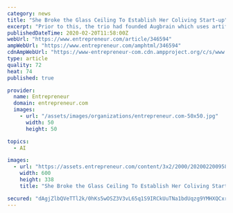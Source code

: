 ```yaml
---
category: news
title: "She Broke the Glass Ceiling To Establish Her Coliving Start-up"
excerpt: "Prior to this, the trio had founded Augbrain which uses artificial intelligence (AI) in education. However, the product was too complicated for ... Zolostays has raised $37 million in total till date. Choudhry revealed that the start-up is in advanced talks with new investors to raise up to $100 million for Series C round through a mix of ..."
publishedDateTime: 2020-02-20T11:58:00Z
webUrl: "https://www.entrepreneur.com/article/346594"
ampWebUrl: "https://www.entrepreneur.com/amphtml/346594"
cdnAmpWebUrl: "https://www-entrepreneur-com.cdn.ampproject.org/c/s/www.entrepreneur.com/amphtml/346594"
type: article
quality: 72
heat: 74
published: true

provider:
  name: Entrepreneur
  domain: entrepreneur.com
  images:
    - url: "/assets/images/organizations/entrepreneur.com-50x50.jpg"
      width: 50
      height: 50

topics:
  - AI

images:
  - url: "https://assets.entrepreneur.com/content/3x2/2000/20200220095801-Snehaedited.jpeg?width=600&crop=16:9"
    width: 600
    height: 338
    title: "She Broke the Glass Ceiling To Establish Her Coliving Start-up"

secured: "dAgjZlbQVeTTl2k/0hKs5wOSZ3V3vL65q1S9IRCkUuTNa1bdUqzg9YMHXQCxrPdna+ITlEWXTLBH3+4VNRBRzU5VXJQcAJJzFqtX7c7idYOQTw41R9//SLL6MfFtTgt+qXvSmTS/UOWqgqPHsk5l9rK5LzZKOQQP4zR2OYMVpOpkMejPmoO6DA1jy0M/Mznx4wi1PRzT3VZgeUqAFs80EkYNpTXf/oLuAYWLAoMf3Xg4XH+CTpmqhWDaOERwa3qatG5mB6DWEdr2VXSgEmRlhfWkzlOzGT75GwjFCTRQYXOWqFXjirAbETaNAHbM/A8PqMdK/ajpNhGdIScGpMvZiNEFdfIjAyCbxbEVDVb0Ew42UjXg7ABFx6IHRf+NzYINSSQGSIpQnZqgaZtg0zybE6MauUPV+ph1YGucLGNkcRoogNsS9HXKrW9nigh8sEmDzeNfnSILfIHbD1htKNfAby+0bsXa7mmuu9+anelCI38=;xiThaIGeDN2mhx7+JGwlKA=="
---
```


